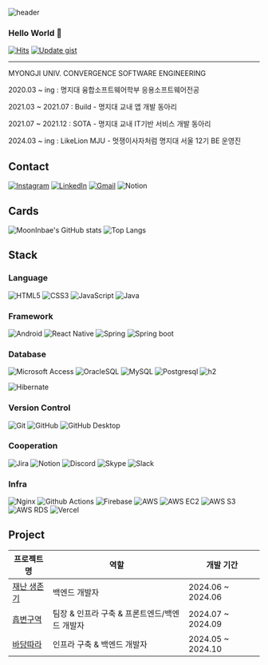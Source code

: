 ![header](https://capsule-render.vercel.app/api?type=waving&color=auto&height=300&section=header&text=Inbae's%20Github&fontSize=90&&animation=twinkling)

### Hello World 👋
[![Hits](https://hits.seeyoufarm.com/api/count/incr/badge.svg?url=https%3A%2F%2Fgithub.com%2FMoonInbae&count_bg=%2379C83D&title_bg=%23555555&icon=&icon_color=%23E7E7E7&title=Hello+World%21&edge_flat=false)](https://hits.seeyoufarm.com)
[![Update gist](https://github.com/MoonInbae/productive-box/actions/workflows/schedule.yml/badge.svg)](https://github.com/MoonInbae/productive-box/actions/workflows/schedule.yml)
<hr>
<p>MYONGJI UNIV. CONVERGENCE SOFTWARE ENGINEERING</p>
<p>2020.03 ~ ing : 명지대 융합소프트웨어학부 응용소프트웨어전공</p>
<p>2021.03 ~ 2021.07 : Build - 명지대 교내 앱 개발 동아리
<p>2021.07 ~ 2021.12 : SOTA - 명지대 교내 IT기반 서비스 개발 동아리
<p>2024.03 ~ ing : LikeLion MJU - 멋쟁이사자처럼 명지대 서울 12기 BE 운영진</p>


<h2>Contact</h2>

[![Instagram](https://img.shields.io/badge/Instagram-%23E4405F.svg?style=for-the-badge&logo=Instagram&logoColor=white)](https://www.instagram.com/fuuuuuuuull_moon/)
[![LinkedIn](https://img.shields.io/badge/linkedin-%230077B5.svg?style=for-the-badge&logo=linkedin&logoColor=white)](https://www.linkedin.com/in/%EC%9D%B8%EB%B0%B0-%EB%AC%B8-188849258/)
[![Gmail](https://img.shields.io/badge/Gmail-D14836?style=for-the-badge&logo=gmail&logoColor=white)](mailto:programmerm.01@gmail.com)
![Notion](https://img.shields.io/badge/Notion-%23000000.svg?style=for-the-badge&logo=notion&logoColor=white)

<!--
Here are some ideas to get you started:

- 🔭 I’m currently working on ...
- 🌱 I’m currently learning ...
- 👯 I’m looking to collaborate on ...
- 🤔 I’m looking for help with ...
- 💬 Ask me about ...
- 📫 How to reach me: ...
- 😄 Pronouns: ...
- ⚡ Fun fact: ...
-->

<h2>Cards</h2>

<p>
<!--   <a href="https://github.com/anuraghazra/github-readme-stats"> -->
<!--   <img alt="stats" src="https://github-readme-stats.vercel.app/api?username=MoonInbae&count_private=true&show_icons=true&theme=jolly" /> -->
  
  ![MoonInbae's GitHub stats](https://github-readme-stats.vercel.app/api?username=MoonInbae&count_private=true&show_icons=true&theme=dark)
  ![Top Langs](https://github-readme-stats.vercel.app/api/top-langs/?username=MoonInbae&langs_count=9&layout=compact&theme=dark)
  
<!--   </a> -->
<!--   <a href="https://github.com/anuraghazra/github-readme-stats"> -->
<!--  <img alt="languages" src="https://github-readme-stats.vercel.app/api/top-langs/?username=MoonInbae&layout=compact" /> -->
<!--   </a> -->
<!--   <a href="https://solved.ac/cco2416/">
    <img alt="solved-ac rank" src="http://mazassumnida.wtf/api/v2/generate_badge?boj=cco2416" />
  </a>
  <a href="https://velog.io/@cco2416">
    <img alt="velog post" src="https://velog-readme-stats.vercel.app/api?name=cco2416&color=dark" />
  </a> -->
</p>




<!-- [![Anurag's GitHub stats](https://github-readme-stats.vercel.app/api?username=MoonInbae)](https://github.com/anuraghazra/github-readme-stats)
![MoonInbae's GitHub stats](https://github-readme-stats.vercel.app/api?username=MoonInbae&hide=contribs,prs)
![MoonInbae's GitHub stats](https://github-readme-stats.vercel.app/api?username=MoonInbae&count_private=true)
![MoonInbae's GitHub stats](https://github-readme-stats.vercel.app/api?username=MoonInbae&show_icons=true)
![MoonInbae's GitHub stats](https://github-readme-stats.vercel.app/api?username=MoonInbae&show_icons=true&count_private=true)
![MoonInbae's GitHub stats](https://github-readme-stats.vercel.app/api?username=MoonInbae&show_icons=true&theme=radical)
![MoonInbae's GitHub stats](https://github-readme-stats.vercel.app/api?username=MoonInbae&count_private=true&show_icons=true&theme=radical)

[![Top Langs](https://github-readme-stats.vercel.app/api/top-langs/?username=MoonInbae)](https://github.com/anuraghazra/github-readme-stats)
[![Top Langs](https://github-readme-stats.vercel.app/api/top-langs/?username=MoonInbae&exclude_repo=github-readme-stats,anuraghazra.github.io)](https://github.com/anuraghazra/github-readme-stats)
[![Top Langs](https://github-readme-stats.vercel.app/api/top-langs/?username=MoonInbae&hide=javascript,html)](https://github.com/anuraghazra/github-readme-stats)
[![Top Langs](https://github-readme-stats.vercel.app/api/top-langs/?username=MoonInbae&langs_count=8)](https://github.com/anuraghazra/github-readme-stats)
[![Top Langs](https://github-readme-stats.vercel.app/api/top-langs/?username=MoonInbae&layout=compact)](https://github.com/anuraghazra/github-readme-stats) -->

 <!-- [![willianrod's wakatime stats](https://github-readme-stats.vercel.app/api/wakatime?username=willianrod)](https://github.com/anuraghazra/github-readme-stats) -->


<h2>Stack</h2>

<h3>Language</h3>

<!-- ![HTML5](https://img.shields.io/badge/html5-%23E34F26.svg?style=for-the-badge&logo=html5&logoColor=white) -->
![HTML5](https://img.shields.io/badge/html5-%23E34F26.svg?style=for-the-badge&logo=html5&logoColor=white)
![CSS3](https://img.shields.io/badge/css3-%231572B6.svg?style=for-the-badge&logo=css3&logoColor=white)
![JavaScript](https://img.shields.io/badge/javascript-%23323330.svg?style=for-the-badge&logo=javascript&logoColor=%23F7DF1E)
![Java](https://img.shields.io/badge/java-%23ED8B00.svg?style=for-the-badge&logo=openjdk&logoColor=white)
<!-- ![R](https://img.shields.io/badge/r-%23276DC3.svg?style=for-the-badge&logo=r&logoColor=white) -->
<!-- Kotlin -->
<!-- ![Kotlin](https://img.shields.io/badge/kotlin-%237F52FF.svg?style=for-the-badge&logo=kotlin&logoColor=white) -->


<!-- ![JWT](https://img.shields.io/badge/JWT-black?style=for-the-badge&logo=JSON%20web%20tokens) -->

<h3>Framework</h3>

<!-- ![Vue.js](https://img.shields.io/badge/vuejs-%2335495e.svg?style=for-the-badge&logo=vuedotjs&logoColor=%234FC08D) -->
![Android](https://img.shields.io/badge/Android-3DDC84?style=for-the-badge&logo=android&logoColor=white)
![React Native](https://img.shields.io/badge/react_native-%2320232a.svg?style=for-the-badge&logo=react&logoColor=%2361DAFB)
![Spring](https://img.shields.io/badge/spring-%236DB33F.svg?style=for-the-badge&logo=spring&logoColor=white)
![Spring boot](https://img.shields.io/badge/Spring_boot-6DB33F?style=for-the-badge&logo=Springboot&logoColor=white)
<!-- React -->
<!-- ![React](https://img.shields.io/badge/react-%2320232a.svg?style=for-the-badge&logo=react&logoColor=%2361DAFB) -->
<!-- swift -->
<!-- ![Swift](https://img.shields.io/badge/swift-F54A2A?style=for-the-badge&logo=swift&logoColor=white) -->

<h3>Database</h3>

![Microsoft Access](https://img.shields.io/badge/Microsoft%20Access-A4373A?&style=for-the-badge&logo=microsoft-access&logoColor=red)
![OracleSQL](https://img.shields.io/badge/Oracle_SQL-F80000?style=for-the-badge&logo=oracle&logoColor=white)
![MySQL](https://img.shields.io/badge/mysql-4479A1.svg?style=for-the-badge&logo=mysql&logoColor=white)
![Postgresql](https://img.shields.io/badge/postgresql-%23316192.svg?style=for-the-badge&logo=postgresql&logoColor=white)
![h2](https://img.shields.io/badge/h2-0078d7?style=for-the-badge&logo=h2-database&logoColor=white)
<!-- ORM -->
![Hibernate](https://img.shields.io/badge/Hibernate-59666C?style=for-the-badge&logo=Hibernate&logoColor=white)

<h3>Version Control</h3>

![Git](https://img.shields.io/badge/git-%23F05033.svg?style=for-the-badge&logo=git&logoColor=white)
![GitHub](https://img.shields.io/badge/github-%23121011.svg?style=for-the-badge&logo=github&logoColor=white)
![GitHub Desktop](https://img.shields.io/badge/github_desktop-%23121011.svg?style=for-the-badge&logo=github&logoColor=white)

<h3>Cooperation</h3>

![Jira](https://img.shields.io/badge/jira-%230A0FFF.svg?style=for-the-badge&logo=jira&logoColor=white)
![Notion](https://img.shields.io/badge/Notion-%23000000.svg?style=for-the-badge&logo=notion&logoColor=white)
![Discord](https://img.shields.io/badge/Discord-%235865F2.svg?style=for-the-badge&logo=discord&logoColor=white)
![Skype](https://img.shields.io/badge/Skype-%2300AFF0.svg?style=for-the-badge&logo=Skype&logoColor=white)
![Slack](https://img.shields.io/badge/Slack-4A154B?style=for-the-badge&logo=slack&logoColor=white)

<h3>Infra</h3>

![Nginx](https://img.shields.io/badge/Nginx-009639?style=for-the-badge&logo=nginx&logoColor=#6DB33F)
![Github Actions](https://img.shields.io/badge/Github_actions-2088FF?style=for-the-badge&logo=github-actions&logoColor=white)
![Firebase](https://img.shields.io/badge/firebase-a08021?style=for-the-badge&logo=firebase&logoColor=ffcd34)
![AWS](https://img.shields.io/badge/AWS-%23FF9900.svg?style=for-the-badge&logo=amazon-aws&logoColor=white)
![AWS EC2](https://img.shields.io/badge/AWS%20EC2-FF9900?style=for-the-badge&logo=amazon-ec2&logoColor=white)
![AWS S3](https://img.shields.io/badge/AWS%20S3-569A31?style=for-the-badge&logo=amazon-s3&logoColor=white)
![AWS RDS](https://img.shields.io/badge/AWS%20RDS-527FFF?style=for-the-badge&logo=amazon-rds&logoColor=white)
![Vercel](https://img.shields.io/badge/vercel-000000?style=for-the-badge&logo=vercel&logoColor=white)
<!-- back4app -->

<h2>Project</h3>

| 프로젝트명 | 역할 | 개발 기간 |
| --- | --- | --- |
| [재난 생존기](https://github.com/Have-a-good-life) | 백엔드 개발자 | 2024.06 ~ 2024.06 |
| [흡변구역](https://github.com/OhMyStomach) | 팀장 & 인프라 구축 & 프론트엔드/백엔드 개발자 | 2024.07 ~ 2024.09 |
| [바당따라](https://github.com/AlongTheBlue) | 인프라 구축 & 백엔드 개발자 | 2024.05 ~ 2024.10 |
